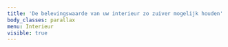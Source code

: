 ```yaml
---
title: 'De belevingswaarde van uw interieur zo zuiver mogelijk houden'
body_classes: parallax
menu: Interieur
visible: true
---
```


